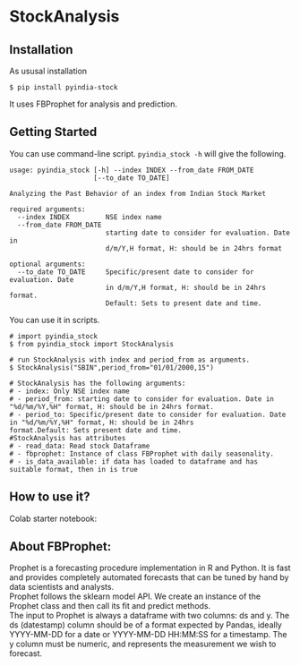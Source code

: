 # StockAnalysis

## Installation
As ususal installation 
```
$ pip install pyindia-stock
```
It uses FBProphet for analysis and prediction. 

## Getting Started
You can use command-line script. 
`pyindia_stock -h` will give the following.

```
usage: pyindia_stock [-h] --index INDEX --from_date FROM_DATE
                     [--to_date TO_DATE]

Analyzing the Past Behavior of an index from Indian Stock Market

required arguments:
  --index INDEX         NSE index name
  --from_date FROM_DATE
                        starting date to consider for evaluation. Date in
                        d/m/Y,H format, H: should be in 24hrs format

optional arguments:
  --to_date TO_DATE     Specific/present date to consider for evaluation. Date
                        in d/m/Y,H format, H: should be in 24hrs format.
                        Default: Sets to present date and time.
```

You can use it in scripts.
```
# import pyindia_stock
$ from pyindia_stock import StockAnalysis

# run StockAnalysis with index and period_from as arguments.
$ StockAnalysis("SBIN",period_from="01/01/2000,15")

# StockAnalysis has the following arguments:
# - index: Only NSE index name
# - period_from: starting date to consider for evaluation. Date in "%d/%m/%Y,%H" format, H: should be in 24hrs format.
# - period_to: Specific/present date to consider for evaluation. Date in "%d/%m/%Y,%H" format, H: should be in 24hrs 				format.Default: Sets present date and time.
#StockAnalysis has attributes 
# - read_data: Read stock Dataframe
# - fbprophet: Instance of class FBProphet with daily seasonality.
# - is_data_available: if data has loaded to dataframe and has suitable format, then in is true

```

## How to use it?
Colab starter notebook: 

## About FBProphet:
Prophet is a forecasting procedure implementation in R and Python. It is fast and provides completely automated forecasts that can be tuned by hand by data scientists and analysts. \
Prophet follows the sklearn model API. We create an instance of the Prophet class and then call its fit and predict methods.\
The input to Prophet is always a dataframe with two columns: ds and y. The ds (datestamp) column should be of a format expected by Pandas, ideally YYYY-MM-DD for a date or YYYY-MM-DD HH:MM:SS for a timestamp. The y column must be numeric, and represents the measurement we wish to forecast.


